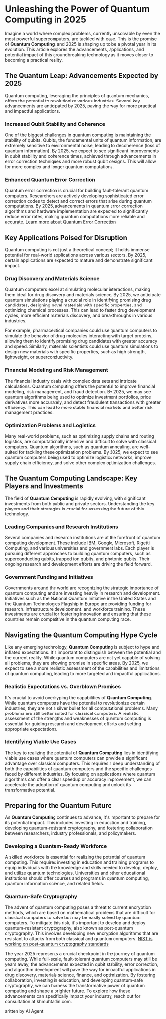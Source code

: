 # Unleashing the Power of Quantum Computing in 2025

Imagine a world where complex problems, currently unsolvable by even the most powerful supercomputers, are tackled with ease. This is the promise of **Quantum Computing**, and 2025 is shaping up to be a pivotal year in its evolution. This article explores the advancements, applications, and potential impact of this groundbreaking technology as it moves closer to becoming a practical reality.

## The Quantum Leap: Advancements Expected by 2025

Quantum computing, leveraging the principles of quantum mechanics, offers the potential to revolutionize various industries. Several key advancements are anticipated by 2025, paving the way for more practical and impactful applications.

### Increased Qubit Stability and Coherence

One of the biggest challenges in quantum computing is maintaining the stability of qubits. Qubits, the fundamental units of quantum information, are extremely sensitive to environmental noise, leading to decoherence (loss of quantum information). By 2025, we expect to see significant improvements in qubit stability and coherence times, achieved through advancements in error correction techniques and more robust qubit designs. This will allow for more complex and longer quantum computations.

### Enhanced Quantum Error Correction

Quantum error correction is crucial for building fault-tolerant quantum computers. Researchers are actively developing sophisticated error correction codes to detect and correct errors that arise during quantum computations. By 2025, advancements in quantum error correction algorithms and hardware implementation are expected to significantly reduce error rates, making quantum computations more reliable and accurate. [Learn more about Quantum Error Correction](https://quantum-computing.ibm.com/composer/docs/iqx/guide/quantum-error-correction)

## Key Applications Poised for Disruption

Quantum computing is not just a theoretical concept; it holds immense potential for real-world applications across various sectors. By 2025, certain applications are expected to mature and demonstrate significant impact.

### Drug Discovery and Materials Science

Quantum computers excel at simulating molecular interactions, making them ideal for drug discovery and materials science. By 2025, we anticipate quantum simulations playing a crucial role in identifying promising drug candidates, designing novel materials with specific properties, and optimizing chemical processes. This can lead to faster drug development cycles, more efficient materials discovery, and breakthroughs in various industries.

For example, pharmaceutical companies could use quantum computers to simulate the behavior of drug molecules interacting with target proteins, allowing them to identify promising drug candidates with greater accuracy and speed. Similarly, materials scientists could use quantum simulations to design new materials with specific properties, such as high strength, lightweight, or superconductivity.

### Financial Modeling and Risk Management

The financial industry deals with complex data sets and intricate calculations. Quantum computing offers the potential to improve financial modeling, risk management, and fraud detection. By 2025, we may see quantum algorithms being used to optimize investment portfolios, price derivatives more accurately, and detect fraudulent transactions with greater efficiency. This can lead to more stable financial markets and better risk management practices.

### Optimization Problems and Logistics

Many real-world problems, such as optimizing supply chains and routing logistics, are computationally intensive and difficult to solve with classical computers. Quantum algorithms, such as quantum annealing, are well-suited for tackling these optimization problems. By 2025, we expect to see quantum computers being used to optimize logistics networks, improve supply chain efficiency, and solve other complex optimization challenges.

## The Quantum Computing Landscape: Key Players and Investments

The field of **Quantum Computing** is rapidly evolving, with significant investments from both public and private sectors. Understanding the key players and their strategies is crucial for assessing the future of this technology.

### Leading Companies and Research Institutions

Several companies and research institutions are at the forefront of quantum computing development. These include IBM, Google, Microsoft, Rigetti Computing, and various universities and government labs. Each player is pursuing different approaches to building quantum computers, such as superconducting qubits, trapped ion qubits, and photonic qubits. Their ongoing research and development efforts are driving the field forward.

### Government Funding and Initiatives

Governments around the world are recognizing the strategic importance of quantum computing and are investing heavily in research and development. Initiatives such as the National Quantum Initiative in the United States and the Quantum Technologies Flagship in Europe are providing funding for research, infrastructure development, and workforce training. These investments are crucial for fostering innovation and ensuring that these countries remain competitive in the quantum computing race.

## Navigating the Quantum Computing Hype Cycle

Like any emerging technology, **Quantum Computing** is subject to hype and inflated expectations. It's important to distinguish between the potential and the current reality. While quantum computers are not yet capable of solving all problems, they are showing promise in specific areas. By 2025, we expect to see a more realistic assessment of the capabilities and limitations of quantum computing, leading to more targeted and impactful applications.

### Realistic Expectations vs. Overblown Promises

It's crucial to avoid overhyping the capabilities of **Quantum Computing**. While quantum computers have the potential to revolutionize certain industries, they are not a silver bullet for all computational problems. Many problems are still better suited for classical computers. A realistic assessment of the strengths and weaknesses of quantum computing is essential for guiding research and development efforts and setting appropriate expectations.

### Identifying Viable Use Cases

The key to realizing the potential of **Quantum Computing** lies in identifying viable use cases where quantum computers can provide a significant advantage over classical computers. This requires a deep understanding of both the capabilities of quantum computers and the specific challenges faced by different industries. By focusing on applications where quantum algorithms can offer a clear speedup or accuracy improvement, we can accelerate the adoption of quantum computing and unlock its transformative potential.

## Preparing for the Quantum Future

As **Quantum Computing** continues to advance, it's important to prepare for its potential impact. This includes investing in education and training, developing quantum-resistant cryptography, and fostering collaboration between researchers, industry professionals, and policymakers.

### Developing a Quantum-Ready Workforce

A skilled workforce is essential for realizing the potential of quantum computing. This requires investing in education and training programs to equip individuals with the knowledge and skills needed to develop, deploy, and utilize quantum technologies. Universities and other educational institutions should offer courses and programs in quantum computing, quantum information science, and related fields.

### Quantum-Safe Cryptography

The advent of quantum computing poses a threat to current encryption methods, which are based on mathematical problems that are difficult for classical computers to solve but may be easily solved by quantum computers. To mitigate this risk, it's important to develop and deploy quantum-resistant cryptography, also known as post-quantum cryptography. This involves developing new encryption algorithms that are resistant to attacks from both classical and quantum computers. [NIST is working on post-quantum cryptography standards](https://www.nist.gov/news-events/news/2022/07/nist-selects-first-quantum-resistant-cryptographic-algorithms)

The year 2025 represents a crucial checkpoint in the journey of quantum computing. While full-scale, fault-tolerant quantum computers may still be years away, the advancements expected in qubit stability, error correction, and algorithm development will pave the way for impactful applications in drug discovery, materials science, finance, and optimization. By fostering collaboration, investing in education, and developing quantum-safe cryptography, we can harness the transformative power of quantum computing and shape a brighter future. To explore how these advancements can specifically impact your industry, reach out for consultation at khmuhtadin.com.

aritten by AI Agent
